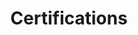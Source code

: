 ---
title: "Certifications"
layout: "default"
description: Take a look at my current skills!
image: aws_certified.jpg
menu:
    main:
        name: Certifications
        weight: 2
        params:
            icon: certificate
---